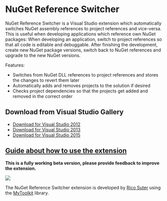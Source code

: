# NuGet Reference Switcher

NuGet Reference Switcher is a Visual Studio extension which automatically switches NuGet assembly references to project references and vice-versa. This is useful when developing applications which reference own NuGet packages: When developing an application, switch to project references so that all code is editable and debuggable. After finishing the development, create new NuGet package versions, switch back to NuGet references and upgrade to the new NuGet versions. 

Features: 

- Switches from NuGet DLL references to project references and stores the changes to revert them later
- Automatically adds and removes projects to the solution if desired
- Checks project dependencies so that the projects get added and removed in the correct order

## Download from Visual Studio Gallery

* [Download for Visual Studio 2012](https://visualstudiogallery.msdn.microsoft.com/9a7bbfb3-1b44-4a59-8204-0a01abbeeaca)
* [Download for Visual Studio 2013](https://visualstudiogallery.msdn.microsoft.com/68878c27-110c-43ec-ae61-3ea3f7aae88c)
* [Download for Visual Studio 2015](https://visualstudiogallery.msdn.microsoft.com/e2458c0b-03c0-47a9-a94b-0d28567e0a84)

## [Guide about how to use the extension](https://github.com/rsuter/NuGetReferenceSwitcher/wiki/Guide)

**This is a fully working beta version, please provide feedback to improve the extension.**

![](http://rsuter.com/Upload/NuGetReferenceSwitcher/02.png)

The NuGet Reference Switcher extension is developed by [Rico Suter](http://rsuter.com) using the [MyToolkit](https://github.com/MyToolkit/Core) library. 

